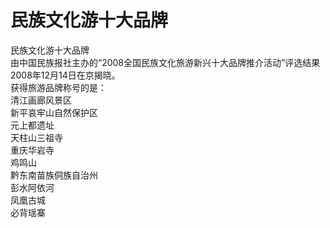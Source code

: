 # 民族文化游十大品牌  
民族文化游十大品牌  
由中国民族报社主办的“2008全国民族文化旅游新兴十大品牌推介活动”评选结果2008年12月14日在京揭晓。  
获得旅游品牌称号的是：  
清江画廊风景区  
新平哀牢山自然保护区  
元上都遗址  
天柱山三祖寺  
重庆华岩寺  
鸡鸣山  
黔东南苗族侗族自治州  
彭水阿依河  
凤凰古城  
必背瑶寨  

